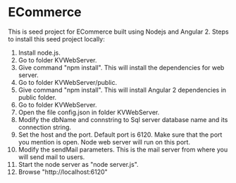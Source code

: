# ECommerce
This is seed project for ECommerce built using Nodejs and Angular 2.
Steps to install this seed project locally:
1. Install node.js.
2. Go to folder KVWebServer.
3. Give command "npm install". This will install the dependencies for web server.
4. Go to folder KVWebServer/public.
5. Give command "npm install". This will install Angular 2 dependencies in public folder.
6. Go to folder KVWebServer.
7. Open the file config.json in folder KVWebServer.
8. Modify the dbName and connstring to Sql server database name and its connection string.
9. Set the host and the port. Default port is 6120. Make sure that the port you mention is open. Node web server will run on this port.
10. Modify the sendMail parameters. This is the mail server from where you will send mail to users.
11. Start the node server as "node server.js".
12. Browse "http://localhost:6120"
